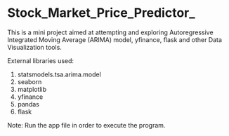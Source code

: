 # Stock_Market_Price_Predictor_
This is a mini project aimed at attempting and exploring Autoregressive Integrated Moving Average (ARIMA) model, yfinance, flask and other Data Visualization tools.

External libraries used:
1. statsmodels.tsa.arima.model
2. seaborn
3. matplotlib
4. yfinance
5. pandas
6. flask

Note:
Run the app file in order to execute the program.
